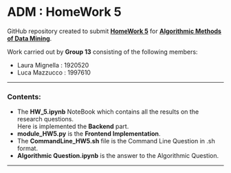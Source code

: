 # ADM : HomeWork 5


GitHub repository created to submit **[HomeWork 5](https://github.com/lucamaiano/ADM/tree/master/2022/Homework_5)** for [**Algorithmic Methods of Data Mining**](http://aris.me/index.php/data-mining-ds-2022).

Work carried out by **Group 13** consisting of the following members:

- Laura Mignella : 1920520
- Luca Mazzucco : 1997610

--------------------------------------------

### Contents:

* The **HW_5.ipynb** NoteBook which contains all the results on the research questions.\
Here is implemented the **Backend** part.
* **module_HW5.py**  is the **Frontend Implementation**.
* The **CommandLine_HW5.sh** file is the Command Line Question in .sh format.
* **Algorithmic Question.ipynb** is the answer to the Algorithmic Question.

-----------------------------------------------------------------------
